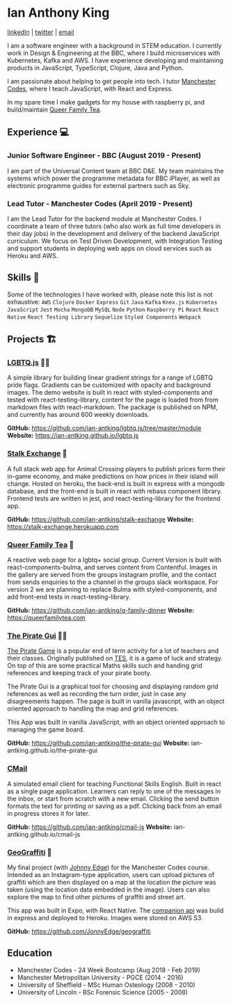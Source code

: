 # Ian Anthony King
  [linkedIn](https://www.linkedin.com/in/ian-king-6b135056) | [twitter](https://twitter.com/antkingian) | [email](ian.antking@gmail.com)
  
I am a software engineer with a background in STEM education. I currently work in Design & Engineering at the BBC, where I build microservices with Kubernetes, Kafka and AWS. I have experience developing and maintaining products in JavaScript, TypeScript, Clojure, Java and Python.

I am passionate about helping to get people into tech. I tutor [Manchester Codes](https://www.manchestercodes.com/), where I teach JavaScript, with React and Express.

In my spare time I make gadgets for my house with raspberry pi, and build/maintain [Queer Family Tea](queerfamilytea.com).

## Experience :computer:
  ### Junior Software Engineer - BBC (August 2019 - Present)
  I am part of the Universal Content team at BBC D&E. My team maintains the systems which power the programme metadata for BBC iPlayer, as well as electronic programme guides for external partners such as Sky.

  ### Lead Tutor - Manchester Codes (April 2019 - Present) 
  I am the Lead Tutor for the backend module at Manchester Codes. I coordinate a team of three tutors (who also work as full time developers in their day jobs) in the development and delivery of the backend JavaScript curriculum. We focus on Test Driven Development, with Integration Testing and support students in deploying web apps on cloud services such as Heroku and AWS.
## Skills :book:
  Some of the technologies I have worked with, please note this list is not exhaustive:
  `AWS` `Clojure` `Docker` `Express` `Git` `Java` `Kafka` `Knex.js` `Kubernetes` `JavaScript` `Jest` `Mocha` `MongoDB` `MySQL` `Node` `Python` `Raspberry Pi` `React` `React Native` `React Testing Library` `Sequelize` `Styled Components` `Webpack`
## Projects :building_construction:

  ### [LGBTQ.js](https://ian-antking.github.io/lgbtq.js) :rainbow_flag:

  A simple library for building linear gradient strings for a range of LGBTQ pride flags. Gradients can be customized with opacity and background images. The demo website is built in react with styled-components and tested with react-testing-library, content for the page is loaded from from markdown files with react-markdown. The package is published on NPM, and currently has around 600 weekly downloads.

  **GitHub:** https://github.com/ian-antking/lgbtq.js/tree/master/module **Website:** https://ian-antking.github.io/lgbtq.js

  ### [Stalk Exchange](https://stalk-exchange.herokuapp.com) :leafy_green:

  A full stack web app for Animal Crossing players to publish prices form their in-game economy, and make predictions on how prices in their island will change. Hosted on heroku, the back-end is built in express with a mongodb database, and the front-end is built in react with rebass component library. Frontend tests are written in jest, and react-testing-library for the frontend app.

  **GitHub:** https://github.com/ian-antking/stalk-exchange **Website:** https://stalk-exchange.herokuapp.com
  ### [Queer Family Tea](https://queerfamilytea.com) :tea:

  A reactive web page for a lgbtq+ social group. Current Version is built with react-components-bulma, and serves content from Contentful. Images in the gallery are served from the groups instagram profile, and the contact from sends enquiries to the a channel in the groups slack workspace. For version 2 we are planning to replace Bulma with styled-components, and add front-end tests in react-testing-library. 

  **GitHub:** https://github.com/ian-antking/q-family-dinner **Website:** https://queerfamilytea.com
  ### [The Pirate Gui](ian-antking.github.io/the-pirate-gui) :pirate_flag:

  [The Pirate Game](https://www.tes.com/teaching-resource/the-pirate-game-end-of-term-activity-6258063) 
  is a popular end of term activity for a lot of teachers and their classes. Originally published on [TES](tes.com), 
  it is a game of luck and strategy. On top of this are some practical Maths skills such and handing grid references and keeping 
  track of your pirate booty.

  The Pirate Gui is a graphical tool for choosing and displaying random grid references as well as recording the turn order, 
  just in case any disagreements happen. The page is built in vanilla javascript, with an object oriented approach to handling 
  the map and grid references.

  This App was built in vanilla JavaScript, with an object oriented approach to managing the game board.

  **GitHub:** https://github.com/ian-antking/the-pirate-gui **Website:** ian-antking.github.io/the-pirate-gui
  ### [CMail](ian-antking.github.io/cmail-js)

  A simulated email client for teaching Functional Skills English. Built in react as a single page application. Learners can reply to one of the messages in the inbox, or start from scratch with a new email. Clicking the send button formats the text for printing or saving as a pdf. Clicking back from an email in progress stores it for later.

  **GitHub:** https://github.com/ian-antking/cmail-js **Website:** ian-antking.github.io/cmail-js

  ### [GeoGraffiti](https://github.com/JonnyEdge/geograffiti) :email:

  My final project (with [Johnny Edge](https://github.com/JonnyEdge)) for the Manchester Codes course. 
  Intended as an Instagram-type application, users can upload pictures of graffiti which are then displayed on a map at the location 
  the picture was taken (using the location data embedded in the image). Users can also explore the map to find other pictures of 
  graffiti and street art. 

  This app was built in Expo, with React Native. The [companion api](https://github.com/ian-antking/geo-graffiti-api)
    was build in express and deployed to Heroku. Images were stored on AWS S3.

  **GitHub:** https://github.com/JonnyEdge/geograffiti
## Education
  - Manchester Codes - 24 Week Bootcamp (Aug 2018 - Feb 2019)
  - Manchester Metropolitan University - PGCE (2014 - 2016)
  - University of Sheffield - MSc Human Osteology (2008 - 2010)
  - University of Lincoln - BSc Forensic Science (2005 - 2008)
